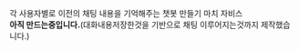 각 사용자별로 이전의 채팅 내용을 기억해주는 챗봇 만들기 마치 자비스
<br>
**아직 만드는중입니다.**(대화내용저장한것을 기반으로 채팅 이루어지는것까지 제작했습니다.)
 
 
